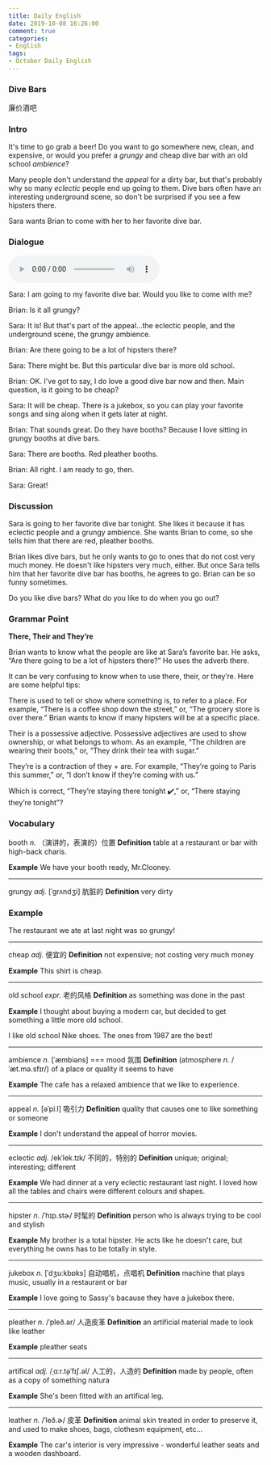 ```yaml
---
title: Daily English
date: 2019-10-08 16:26:00
comment: true
categories:
- English
tags:
- October Daily English
---
```


### Dive Bars
廉价酒吧

### Intro
It's time to go grab a beer! Do you want to go somewhere new, clean, and expensive, or would you prefer a *grungy* and cheap dive bar with an old school *ambience*?

Many people don't understand the *appeal* for a dirty bar, but that's probably why so many *eclectic* people end up going to them. Dive bars often have an interesting underground scene, so don't be surprised if you see a few hipsters there.

Sara wants Brian to come with her to her favorite dive bar.

### Dialogue
<audio controls>
  <source src="https://audio.englishbaby.com/standard_lesson/dialog_audio/0000/0000/0007/7002_1443064217_376136.mp3" />
</audio>

Sara: I am going to my favorite dive bar. Would you like to come with me?

Brian: Is it all grungy?

Sara: It is! But that's part of the appeal...the eclectic people, and the underground scene, the grungy ambience.

Brian: Are there going to be a lot of hipsters there?

Sara: There might be. But this particular dive bar is more old school.

Brian: OK. I've got to say, I do love a good dive bar now and then. Main question, is it going to be cheap?

Sara: It will be cheap. There is a jukebox, so you can play your favorite songs and sing along when it gets later at night.

Brian: That sounds great. Do they have booths? Because I love sitting in grungy booths at dive bars.

Sara: There are booths. Red pleather booths.

Brian: All right. I am ready to go, then.

Sara: Great!

### Discussion
Sara is going to her favorite dive bar tonight. She likes it because it has eclectic people and a grungy ambience. She wants Brian to come, so she tells him that there are red, pleather booths.

Brian likes dive bars, but he only wants to go to ones that do not cost very much money. He doesn't like hipsters very much, either. But once Sara tells him that her favorite dive bar has booths, he agrees to go. Brian can be so funny sometimes.

Do you like dive bars? What do you like to do when you go out?

### Grammar Point
**There, Their and They’re**

Brian wants to know what the people are like at Sara’s favorite bar. He asks, “Are there going to be a lot of hipsters there?” He uses the adverb there.

It can be very confusing to know when to use there, their, or they’re. Here are some helpful tips:

There is used to tell or show where something is, to refer to a place. For example, “There is a coffee shop down the street,” or, “The grocery store is over there.” Brian wants to know if many hipsters will be at a specific place.

Their is a possessive adjective. Possessive adjectives are used to show ownership, or what belongs to whom. As an example, “The children are wearing their boots,” or, “They drink their tea with sugar.”

They’re is a contraction of they + are. For example, “They’re going to Paris this summer,” or, “I don’t know if they’re coming with us.”

Which is correct, “They’re staying there tonight :heavy_check_mark:,” or, “There staying they’re tonight”?


### Vocabulary

booth *n.*
（演讲的，表演的）位置
**Definition**
table at a restaurant or bar with high-back charis.

**Example**
We have your booth ready, Mr.Clooney.

---

grungy *adj.* [ˈɡrʌndʒi] 
肮脏的
**Definition**
very dirty

### Example
The restaurant we ate at last night was so grungy!

---

cheap *adj.*
便宜的
**Definition**
not expensive; not costing very much money

**Example**
This shirt is cheap.

----

old school *expr.*
老的风格
**Definition**
as something was done in the past

**Example**
I thought about buying a modern car, but decided to get something a little more old school.

I like old school Nike shoes. The ones from 1987 are the best!

---

ambience *n.*  [ˈæmbiəns] 
=== mood 氛围
**Definition**
(atmosphere *n.* /ˈæt.mə.sfɪr/) of a place or quality it seems to have

**Example**
The cafe has a relaxed ambience that we like to experience.

----

appeal *n.* [əˈpiːl] 
吸引力
**Definition**
quality that causes one to like something or someone

**Example**
I don't understand the appeal of horror movies.

----

eclectic *adj.* /ekˈlek.tɪk/
不同的，特别的
**Definition**
unique; original; interesting; different

**Example**
We had dinner at a very eclectic restaurant last night. I loved how all the tables and chairs were different colours and shapes.

----

hipster *n.* /ˈhɪp.stɚ/
时髦的
**Definition**
person who is always trying to be cool and stylish

**Example**
My brother is a total hipster. He acts like he doesn't care, but everything he owns has to be totally in style.

---

jukebox *n.* [ˈdʒuːkbɒks]
自动唱机，点唱机
**Definition**
machine that plays music, usually in a restaurant or bar

**Example**
I love going to Sassy's bacause they have a jukebox there.


---

pleather *n.* /ˈpleð.ər/
人造皮革
**Definition**
an artificial material made to look like leather

**Example**
pleather seats

---

artifical *adj.* /ˌɑːr.t̬əˈfɪʃ.əl/
人工的，人造的
**Definition**
made by people, often as a copy of something natura

**Example**
She's been fitted with an artifical leg.

---

leather *n.*  /ˈleð.ɚ/
皮革
**Definition**
animal skin treated in order to preserve it, and used to make shoes, bags, clothesm equipment, etc...

**Example**
The car's interior is very impressive - wonderful leather seats and a wooden dashboard.